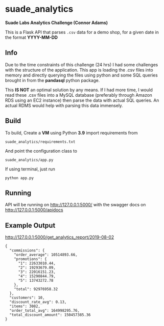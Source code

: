 # suade_analytics

__Suade Labs Analytics Challenge (Connor Adams)__

This is a Flask API that parses ```.csv``` data for a demo shop, for a given date in the format __YYYY-MM-DD__

## Info
Due to the time constraints of this challenge (24 hrs) I had some challenges with the structure of the application. This app is loading the .csv files into memory and directly querying the files using python and some SQL queries brought in from the __pandasql__ python package.

This __IS NOT__ an optimal solution by any means. If I had more time, I would read these .csv files into a MySQL database (preferably through Amazon RDS using an EC2 instance) then parse the data with actual SQL queries. An actual RDMS would help with parsing this data immensely.

## Build
To build, Create a __VM__ using Python __3.9__ import requirements from
```
suade_analytics/requirements.txt
```

And point the configuration class to
```
suade_analytics/app.py
```

If using terminal, just run
```
python app.py
```
## Running
API will be running on http://127.0.0.1:5000/ with the swagger docs on http://127.0.0.1:5000/apidocs

## Example Output

http://127.0.0.1:5000/get_analytics_report/2019-08-02
```
{
  "commissions": {
    "order_average": 10514893.66,
    "promotions": {
      "1": 22633010.44,
      "2": 19293679.09,
      "3": 22016151.23,
      "4": 15290844.79,
      "5": 13743272.78
    },
    "total": 92976958.32
  },
  "customers": 10,
  "discount_rate_avg": 0.13,
  "items": 3082,
  "order_total_avg": 164998295.76,
  "total_discount_amount": 150457385.36
}
```